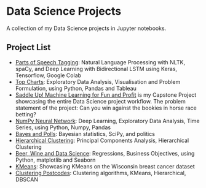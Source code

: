 # Data Science Projects
A collection of my Data Science projects in Jupyter notebooks.


## Project List
- [Parts of Speech Tagging](https://github.com/matthewwilfred/Data-Science-Projects/blob/master/NLP%20Parts-of-Speech%20tagging%20-%20NLTK%20spaCy%20Keras.ipynb): Natural Language Processing with NLTK, spaCy, and Deep Learning with Bidirectional LSTM using Keras, Tensorflow, Google Colab
- [Top Charts](https://github.com/matthewwilfred/Data-Science-Projects/blob/master/Top%20Charts.ipynb): Exploratory Data Analysis, Visualisation and Problem Formulation, using Python, Pandas and Tableau
- [Saddle Up! Machine Learning for Fun and Profit](https://github.com/matthewwilfred/Data-Science-Projects/blob/master/Capstone%20-%20Saddle%20Up.ipynb) is my Capstone Project showcasing the entire Data Science project workflow. The problem statement of the project: Can you win against the bookies in horse race betting?
- [NumPy Neural Network](https://github.com/matthewwilfred/Data-Science-Projects/blob/master/Neural%20Network_Numpy.ipynb): Deep Learning, Exploratory Data Analysis, Time Series, using Python, Numpy, Pandas
- [Bayes and Polls](https://github.com/matthewwilfred/Data-Science-Projects/blob/master/Bayes%20and%20Polls.ipynb): Bayesian statistics, SciPy, and politics
- [Hierarchical Clustering](https://github.com/matthewwilfred/Data-Science-Projects/blob/master/Hierarchical%20clustering.ipynb): Principal Components Analysis, Hierarchical Clustering
- [Beer, Wine and Data Science](https://github.com/matthewwilfred/Data-Science-Projects/blob/master/Beer.ipynb): Regressions, Business Objectives, using Python, matplotlib and Seaborn
- [KMeans](https://github.com/matthewwilfred/Data-Science-Projects/blob/master/Beer.ipynb): Showcasing KMeans on the Wisconsin breast cancer dataset
- [Clustering Postcodes](https://github.com/matthewwilfred/Data-Science-Projects/blob/master/Clustering%20Postcodes.ipynb): Clustering algorithms, KMeans, Hierarchical, DBSCAN
